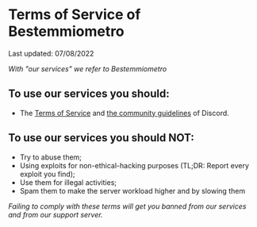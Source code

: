 # Terms of Service of Bestemmiometro

Last updated: 07/08/2022

*With "our services" we refer to Bestemmiometro*

## To use our services you should:
- The [Terms of Service](https://dis.gd/tos) and [the community guidelines](https://dis.gd/guidelines) of Discord.

## To use our services you should NOT:
- Try to abuse them;
- Using exploits for non-ethical-hacking purposes (TL;DR: Report every exploit you find);
- Use them for illegal activities;
- Spam them to make the server workload higher and by slowing them

*Failing to comply with these terms will get you banned from our services and from our support server.*
